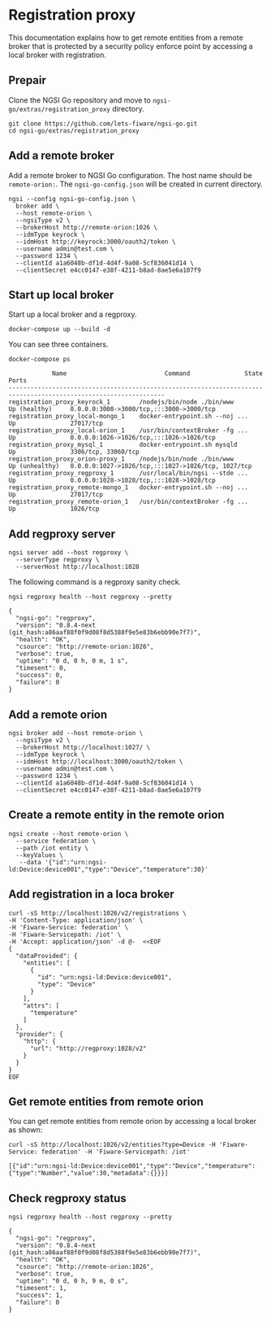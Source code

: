 # Registration proxy

This documentation explains how to get remote entities from a remote broker that is protected
by a security policy enforce point by accessing a local broker with registration.

## Prepair

Clone the NGSI Go repository and move to `ngsi-go/extras/registration_proxy` directory.

```
git clone https://github.com/lets-fiware/ngsi-go.git
cd ngsi-go/extras/registration_proxy
```

## Add a remote broker

Add a remote broker to NGSI Go configuration. The host name should be `remote-orion:`.
The `ngsi-go-config.json` will be created in current directory.

```
ngsi --config ngsi-go-config.json \
  broker add \
  --host remote-orion \
  --ngsiType v2 \
  --brokerHost http://remote-orion:1026 \
  --idmType keyrock \
  --idmHost http://keyrock:3000/oauth2/token \
  --username admin@test.com \
  --password 1234 \
  --clientId a1a6048b-df1d-4d4f-9a08-5cf836041d14 \
  --clientSecret e4cc0147-e38f-4211-b8ad-8ae5e6a107f9
```

## Start up local broker

Start up a local broker and a regproxy.

```
docker-compose up --build -d
```

You can see three containers.

```
docker-compose ps
```

```
            Name                           Command               State                    Ports
-----------------------------------------------------------------------------------------------------------------
registration_proxy_keyrock_1        /nodejs/bin/node ./bin/www       Up (healthy)     0.0.0.0:3000->3000/tcp,:::3000->3000/tcp
registration_proxy_local-mongo_1    docker-entrypoint.sh --noj ...   Up               27017/tcp
registration_proxy_local-orion_1    /usr/bin/contextBroker -fg ...   Up               0.0.0.0:1026->1026/tcp,:::1026->1026/tcp
registration_proxy_mysql_1          docker-entrypoint.sh mysqld      Up               3306/tcp, 33060/tcp
registration_proxy_orion-proxy_1    /nodejs/bin/node ./bin/www       Up (unhealthy)   0.0.0.0:1027->1026/tcp,:::1027->1026/tcp, 1027/tcp
registration_proxy_regproxy_1       /usr/local/bin/ngsi --stde ...   Up               0.0.0.0:1028->1028/tcp,:::1028->1028/tcp
registration_proxy_remote-mongo_1   docker-entrypoint.sh --noj ...   Up               27017/tcp
registration_proxy_remote-orion_1   /usr/bin/contextBroker -fg ...   Up               1026/tcp
```

## Add regproxy server

```
ngsi server add --host regproxy \
  --serverType regproxy \
  --serverHost http://localhost:1028
```

The following command is a regproxy sanity check.

```
ngsi regproxy health --host regproxy --pretty
```

```
{
  "ngsi-go": "regproxy",
  "version": "0.8.4-next (git_hash:a86aaf88f0f9d08f8d5388f9e5e83b6ebb90e7f7)",
  "health": "OK",
  "csource": "http://remote-orion:1026",
  "verbose": true,
  "uptime": "0 d, 0 h, 0 m, 1 s",
  "timesent": 0,
  "success": 0,
  "failure": 0
}
```

## Add a remote orion

```
ngsi broker add --host remote-orion \
  --ngsiType v2 \
  --brokerHost http://localhost:1027/ \
  --idmType keyrock \
  --idmHost http://localhost:3000/oauth2/token \
  --username admin@test.com \
  --password 1234 \
  --clientId a1a6048b-df1d-4d4f-9a08-5cf836041d14 \
  --clientSecret e4cc0147-e38f-4211-b8ad-8ae5e6a107f9
```

## Create a remote entity in the remote orion

```
ngsi create --host remote-orion \
  --service federation \
  --path /iot entity \
  --keyValues \
   --data '{"id":"urn:ngsi-ld:Device:device001","type":"Device","temperature":30}'
```

## Add registration in a loca broker

```
curl -sS http://localhost:1026/v2/registrations \
-H 'Content-Type: application/json' \
-H 'Fiware-Service: federation' \
-H 'Fiware-Servicepath: /iot' \
-H 'Accept: application/json' -d @-  <<EOF
{
  "dataProvided": {
    "entities": [
      {
        "id": "urn:ngsi-ld:Device:device001",
        "type": "Device"
      }
    ],
    "attrs": [
      "temperature"
    ]
  },
  "provider": {
    "http": {
      "url": "http://regproxy:1028/v2"
    }
  }
}
EOF
```

## Get remote entities from remote orion

You can get remote entities from remote orion by accessing a local broker as shown:

```
curl -sS http://localhost:1026/v2/entities?type=Device -H 'Fiware-Service: federation' -H 'Fiware-Servicepath: /iot'
```

```
[{"id":"urn:ngsi-ld:Device:device001","type":"Device","temperature":{"type":"Number","value":30,"metadata":{}}}]
```

## Check regproxy status

```
ngsi regproxy health --host regproxy --pretty
```

```
{
  "ngsi-go": "regproxy",
  "version": "0.8.4-next (git_hash:a86aaf88f0f9d08f8d5388f9e5e83b6ebb90e7f7)",
  "health": "OK",
  "csource": "http://remote-orion:1026",
  "verbose": true,
  "uptime": "0 d, 0 h, 9 m, 0 s",
  "timesent": 1,
  "success": 1,
  "failure": 0
}
```
